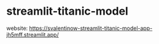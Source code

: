 # streamlit-titanic-model
website: https://svalentinow-streamlit-titanic-model-app-jh5mff.streamlit.app/
